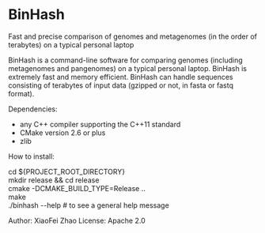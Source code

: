 # BinHash
Fast and precise comparison of genomes and metagenomes (in the order of terabytes) on a typical personal laptop

BinHash is a command-line software for comparing genomes (including metagenomes and pangenomes) on a typical personal laptop. 
BinHash is extremely fast and memory efficient.
BinHash can handle sequences consisting of terabytes of input data (gzipped or not, in fasta or fastq format). 
 
Dependencies:
 - any C++ compiler supporting the C++11 standard
 - CMake version 2.6 or plus
 - zlib 
 
How to install:

cd ${PROJECT_ROOT_DIRECTORY}  
mkdir release && cd release  
cmake -DCMAKE_BUILD_TYPE=Release ..  
make  
./binhash --help # to see a general help message   


Author: XiaoFei Zhao
License: Apache 2.0
